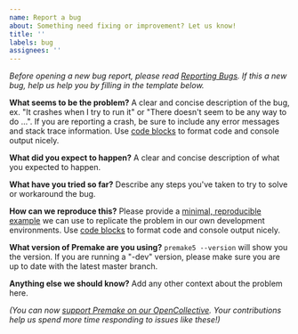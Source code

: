 ```yaml
---
name: Report a bug
about: Something need fixing or improvement? Let us know!
title: ''
labels: bug
assignees: ''
---
```


_Before opening a new bug report, please read [Reporting Bugs](https://github.com/premake/premake-core/blob/master/CONTRIBUTING.md#reporting-bugs). If this a new bug, help us help you by filling in the template below._

**What seems to be the problem?**
A clear and concise description of the bug, ex. "It crashes when I try to run it" or "There doesn't seem to be any way to do ...". If you are reporting a crash, be sure to include any error messages and stack trace information. Use [code blocks](https://help.github.com/en/articles/creating-and-highlighting-code-blocks) to format code and console output nicely.

**What did you expect to happen?**
A clear and concise description of what you expected to happen.

**What have you tried so far?**
Describe any steps you've taken to try to solve or workaround the bug.

**How can we reproduce this?**
Please provide a [minimal, reproducible example](https://stackoverflow.com/help/minimal-reproducible-example) we can use to replicate the problem in our own development environments. Use [code blocks](https://help.github.com/en/articles/creating-and-highlighting-code-blocks) to format code and console output nicely.

**What version of Premake are you using?**
`premake5 --version` will show you the version. If you are running a "-dev" version, please make sure you are up to date with the latest master branch.

**Anything else we should know?**
Add any other context about the problem here.

*(You can now [support Premake on our OpenCollective](https://opencollective.com/premake). Your contributions help us spend more time responding to issues like these!)*
